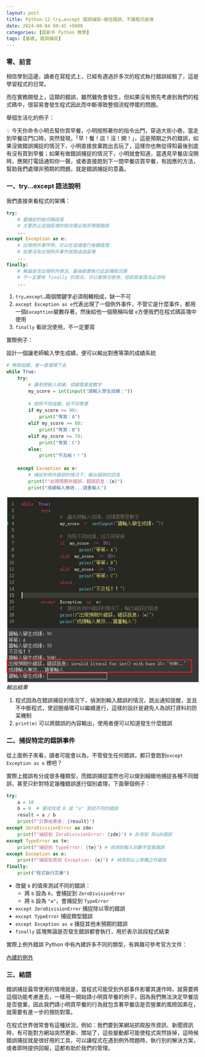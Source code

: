 ```yaml
---
layout: post
title: Python-12-try…except 錯誤捕捉—接住錯誤，不讓程式崩潰
date: 2024-08-04 00:45 +0800
categories: [超新手 Python 教學]
tags: [基礎, 錯誤捕捉]
---
```

### 零、前言

相信學到這邊，讀者在寫程式上，已經有遇過許多次的程式執行錯誤經驗了，這是學習程式的日常。

而在實務開發上，這類的錯誤，雖然難免會發生，但如果沒有預先考慮到我們的程式碼中，很容易會發生程式因此而中斷導致整個流程停擺的問題。

舉個生活化的例子：

<aside>
💡 今天你命令小明去幫你買早餐，小明按照著你的指令出門，穿過大街小巷，當走到早餐店門口時，突然發現，「早！餐！店！沒！開！」，這是預期之外的錯誤，如果沒做錯誤捕捉的情況下，小明直接放棄跑出去玩了，這樣你也無從得知最後到底有沒有買到早餐；如果有做錯誤捕捉的情況下，小明就會知道，當遇見早餐店沒開時，應開打電話通知你一聲，或者直接跑到下一間早餐店買早餐，有因應的方法，幫助我們處理非預期的問題，就是錯誤捕捉的意義。

</aside>

### 一、try…except 語法說明

我們直接來看程式的架構：

```python
try:
    # 要捕捉的程式碼段落
    # 主要防止這個區塊的程式碼出現非預期錯誤
    ...
except Exception as e:
    # 出現例外事件時，可以在這邊進行後續處理
    # 如果沒有出現例外事件就跳過這區塊
    ...
finally:
    # 無論是否出現例外情況，最後都要執行此區塊程式碼
    # 不一定要有 finally 的寫法，可以看情況使用，但前兩者語法必須有
    ...
```

1. `try…except…`兩個關鍵字必須相輔相成，缺一不可
2. `except Exception as e`代表出現了一個例外事件，不管它是什麼事件，都用一個`Excepttion`變數存著，然後給他一個簡稱叫做 `e`方便我們在程式碼區塊中使用
3. `finally` 看狀況使用，不一定要寫

實際例子：

設計一個讓老師輸入學生成績，便可以輸出對應等第的成績系統

```python
# 無限迴圈，會一直循環下去
while True:
    try:
        # 讓老師輸入成績，成績需要是數字
        my_score = int(input("請輸入學生成績："))
        
        # 按照不同成績，給不同等第
        if my_score >= 90:
            print("等第：A")
        elif my_score >= 80:
            print("等第：B")
        elif my_score >= 70:
            print("等第：C")
        else:
            print("不及格！！")
    
    except Exception as e:
        # 捕捉到例外錯誤的情況下，輸出錯誤的訊息
        print(f"出現預期外錯誤，錯誤訊息：{e}")
        print("成績輸入無效...請重輸入")
```

![輸出結果](/assets/img/post_img/Python-12-try…except%20錯誤捕捉—接住錯誤，不讓程式崩潰%20236878c368fa4b01aef9581feddfc66b/bdcf5bc6-eed5-447e-a57c-62cc3ca7f921.png)
_輸出結果_

1. 程式因為在錯誤捕捉的情況下，偵測到輸入錯誤的情況，跳出通知提醒，並且不中斷程式，使迴圈循環可以繼續進行，這樣的設計是避免人為誤打資料的防呆機制
2. `print(e)` 可以將錯誤的內容輸出，使用者便可以知道發生什麼錯誤

### 二、捕捉特定的錯誤事件

從上面例子來看，讀者可能會以為，不管發生任何錯誤，都只會跑到`except Exception as e` 裡吧？

實際上錯誤有分成很多種類型，而錯誤捕捉當然也可以做到細緻地捕捉各種不同錯誤，甚至只針對特定幾種錯誤進行個別處理，下面舉個例子：

```python
try:
    a = 10
    b = 0  # 嘗試改成 0 或 "a" 測試不同的錯誤
    result = a / b
    print(f"計算結果是: {result}")
except ZeroDivisionError as zde:
    print(f"捕捉到 ZeroDivisionError: {zde}") # 針測到 除以0錯誤
except TypeError as te:
    print(f"捕捉到 TypeError: {te}") # 偵測到輸入非數字型態錯誤
except Exception as e:
    print(f"捕捉到其他 Exception: {e}") # 偵測到以上兩種之外錯誤
finally:
    print("程式執行完畢")
```

- 改變 `b` 的值來測試不同的錯誤：
    - 將 `b` 設為 `0`，會捕捉到 `ZeroDivisionError`
    - 將 `b` 設為 `"a"`，會捕捉到 `TypeError`
- `except ZeroDivisionError` 捕捉除以零的錯誤
- `except TypeError` 捕捉類型錯誤
- `except Exception as e` 捕捉其他未預期的錯誤
- `finally` 區塊無論是否發生錯誤都會執行，用於表示該段程式結束

實際上例外錯誤 Python 中有內建許多不同的類型，有興趣可參考官方文件：

[內建的例外](https://docs.python.org/zh-tw/3/library/exceptions.html)

### 三、結語

錯誤捕捉最常使用的情境就是，當程式可能受到外部事件影響其運作時，就需要將這個功能考慮進去，一樣用一開始請小明買早餐的例子，因為我們無法決定早餐店是否營業，因此我們請小明買早餐的行為就包含著早餐店是否營業的風險因素在，就需要有進一步的預防對策。

在程式世界很常會有這種狀況，例如：我們要到某網站抓取股市資訊、新聞資訊時，有可能對方網站突然更新、關站了，這些變動都可能使程式突然掛掉，這時候錯誤捕捉就是很好用的工具，可以讓程式在遇到例外問題時，執行別的解決方案，或者即時提供回報，這都有助於我們的管理。